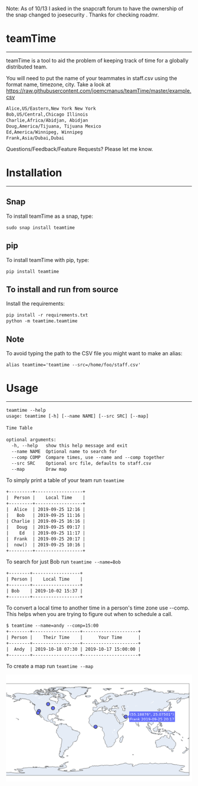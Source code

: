 Note: As of 10/13 I asked in the snapcraft forum to have the ownership of the snap changed to joesecurity . Thanks for checking roadmr.

# teamTime
----

teamTime is a tool to aid the problem of keeping track of time for a globally distributed team.

You will need to put the name of your teammates in staff.csv using the format name, timezone, city. Take a look at https://raw.githubusercontent.com/joemcmanus/teamTime/master/example.csv

    Alice,US/Eastern,New York New York
    Bob,US/Central,Chicago Illinois
    Charlie,Africa/Abidjan, Abidjan
    Doug,America/Tijuana, Tijuana Mexico
    Ed,America/Winnipeg, Winnipeg
    Frank,Asia/Dubai,Dubai

Questions/Feedback/Feature Requests? Please let me know.

# Installation
----

## Snap
To install teamTime as a snap, type:

    sudo snap install teamtime

## pip

To install teamTime with pip, type:

	pip install teamtime

## To install and run from source

Install the requirements:

	pip install -r requirements.txt
	python -m teamtime.teamtime

## Note

To avoid typing the path to the CSV file you might want to make an alias:

    alias teamtime='teamtime --src=/home/foo/staff.csv'


# Usage
----

    teamtime --help
    usage: teamtime [-h] [--name NAME] [--src SRC] [--map]

    Time Table

    optional arguments:
      -h, --help   show this help message and exit
      --name NAME  Optional name to search for
      --comp COMP  Compare times, use --name and --comp together
      --src SRC    Optional src file, defaults to staff.csv
      --map        Draw map	

To simply print a table of your team run `teamtime`

    +---------+------------------+
    |  Person |    Local Time    |
    +---------+------------------+
    |  Alice  | 2019-09-25 12:16 |
    |   Bob   | 2019-09-25 11:16 |
    | Charlie | 2019-09-25 16:16 |
    |   Doug  | 2019-09-25 09:17 |
    |    Ed   | 2019-09-25 11:17 |
    |  Frank  | 2019-09-25 20:17 |
    |  now()  | 2019-09-25 10:16 |
    +---------+------------------+

To search for just Bob run `teamtime --name=Bob`

    +--------+------------------+
    | Person |    Local Time    |
    +--------+------------------+
    | Bob    | 2019-10-02 15:37 |
    +--------+------------------+

To convert a local time to another time in a person's time zone use --comp. This helps when you are trying to figure out when to schedule a call.

    $ teamtime --name=andy --comp=15:00
    +--------+------------------+---------------------+
    | Person |    Their Time    |      Your Time      |
    +--------+------------------+---------------------+
    |  Andy  | 2019-10-18 07:30 | 2019-10-17 15:00:00 |
    +--------+------------------+---------------------+

To create a map run `teamtime --map`

![alt_tag](https://github.com/joemcmanus/teamTime/blob/master/map.png)

